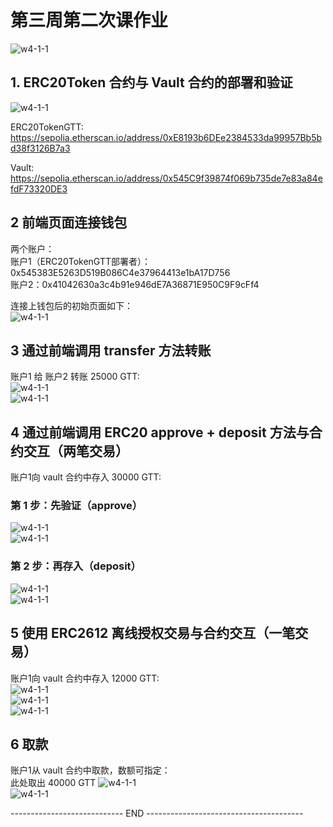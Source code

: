 # 第三周第二次课作业
![w4-1-1](./contract/IMG/homework4-1-1.png)


## 1. ERC20Token 合约与 Vault 合约的部署和验证

![w4-1-1](./contract/IMG/DeployedOnSepolia/1_Depoly&Verify_Sepolia.png)<br>

ERC20TokenGTT:<br>
https://sepolia.etherscan.io/address/0xE8193b6DEe2384533da99957Bb5bd38f3126B7a3<br>

Vault:<br>
https://sepolia.etherscan.io/address/0x545C9f39874f069b735de7e83a84efdF73320DE3<br>


## 2 前端页面连接钱包

两个账户：<br>
账户1（ERC20TokenGTT部署者）：0x545383E5263D519B086C4e37964413e1bA17D756<br>
账户2：0x41042630a3c4b91e946dE7A36871E950C9F9cFf4<br>

连接上钱包后的初始页面如下：<br>
![w4-1-1](./contract/IMG/DeployedOnSepolia/2_frontEnd_initialPage.png)<br>

## 3 通过前端调用 transfer 方法转账
账户1 给 账户2 转账 25000 GTT:<br>
![w4-1-1](./contract/IMG/DeployedOnSepolia/3a_transfer_action.png)<br>
![w4-1-1](./contract/IMG/DeployedOnSepolia/3b_transfer_result.png)<br>

## 4 通过前端调用 ERC20 approve + deposit 方法与合约交互（两笔交易）

账户1向 vault 合约中存入 30000 GTT:<br>
### 第 1 步：先验证（approve）
![w4-1-1](./contract/IMG/DeployedOnSepolia/4a_Approve_action.png)<br>
![w4-1-1](./contract/IMG/DeployedOnSepolia/4b_Approve_result.png)<br>

### 第 2 步：再存入（deposit）
![w4-1-1](./contract/IMG/DeployedOnSepolia/4c_Deposit_action.png)<br>
![w4-1-1](./contract/IMG/DeployedOnSepolia/4d_Deposit_result.png)<br>

## 5 使用 ERC2612 离线授权交易与合约交互（一笔交易）

账户1向 vault 合约中存入 12000 GTT:<br>
![w4-1-1](./contract/IMG/DeployedOnSepolia/5a_permitDeposit_sign_action.png)<br>
![w4-1-1](./contract/IMG/DeployedOnSepolia/5b_permitDeposit_transaction_action.png)<br>
![w4-1-1](./contract/IMG/DeployedOnSepolia/5c_permitDeposit_result.png)<br>

## 6 取款
账户1从 vault 合约中取款，数额可指定：<br>
此处取出 40000 GTT
![w4-1-1](./contract/IMG/DeployedOnSepolia/6a_withdraw_action.png)<br>
![w4-1-1](./contract/IMG/DeployedOnSepolia/6b_withdraw_result.png)<br>

----------------------------  END  ---------------------------------------

